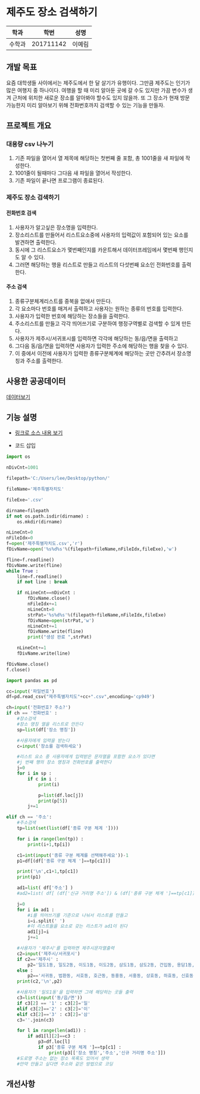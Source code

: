 # 제주도 장소 검색하기

| 학과 | 학번 | 성명 |
| --- | --- | --- |
| 수학과 | 201711142 | 이예림 |

## 개발 목표
요즘 대학생들 사이에서는 제주도에서 한 달 살기가 유행이다. 그만큼 제주도는 인기가 많은 여행지 중 하나이다.
여행을 할 때 미리 알아둔 곳에 갈 수도 있지만 가끔 변수가 생겨 근처에 위치한 새로운 장소를 알아봐야 할수도 있지 않을까. 또 그 장소가 현재 방문가능한지 미리 알아보기 위해 전화번호까지 검색할 수 있는 기능을 만들자. 

## 프로젝트 개요
### 대용량 csv 나누기
1. 기존 파일을 열어서 열 제목에 해당하는 첫번째 줄 포함, 총 1001줄을 새 파일에 작성한다.
2. 1001줄이 될때마다 그다음 새 파일을 열어서 작성한다.
3. 기존 파일이 끝나면 프로그램이 종료된다.
### 제주도 장소 검색하기
#### 전화번호 검색
1. 사용자가 알고싶은 장소명을 입력한다.
2. 장소리스트를 만들어서 리스트요소중에 사용자의 입력값이 포함되어 있는 요소를 발견하면 출력한다.
3. 동시에 그 리스트요소가 몇번째인지를 카운트해서 데이터프레임에서 몇번째 행인지도 알 수 있다.
4. 그러면 해당하는 행을 리스트로 만들고 리스트의 다섯번째 요소인 전화번호를 출력한다.
#### 주소 검색
1. 종류구분체계리스트를 중복을 없애서 만든다.
2. 각 요소마다 번호를 매겨서 출력하고 사용자는 원하는 종류의 번호를 입력한다.
3. 사용자가 입력한 번호에 해당하는 장소들을 출력한다.
4. 주소리스트를 만들고 각각 띄어쓰기로 구분하여 행정구역별로 검색할 수 있게 만든다.
5. 사용자가 제주시/서귀포시를 입력하면 각각에 해당하는 동/읍/면을 출력하고
6. 그다음 동/읍/면을 입력하면 사용자가 입력한 주소에 해당하는 행을 찾을 수 있다.
7. 이 중에서 이전에 사용자가 입력한 종류구분체계에 해당하는 곳만 간추려서 장소명칭과 주소를 출력한다.

## 사용한 공공데이터 
[데이터보기](https://www.data.go.kr/dataset/15004770/fileData.do)

## 기능 설명
* [링크로 소스 내용 보기](https://www.youtube.com/watch?v=Ix2IiLX6mS0) 

* 코드 삽입
~~~python
import os

nDivCnt=1001

filepath='C:/Users/lee/Desktop/python/'

fileName='제주특별자치도'

fileExe='.csv'

dirname=filepath
if not os.path.isdir(dirname) :
    os.mkdir(dirname)

nLineCnt=0
nFileIdx=0
f=open('제주특별자치도.csv','r')
fDivName=open('%s%d%s'%(filepath+fileName,nFileIdx,fileExe),'w')

fline=f.readline()
fDivName.write(fline)
while True :
    line=f.readline()
    if not line : break

    if nLineCnt==nDivCnt :
        fDivName.close()
        nFileIdx+=1
        nLineCnt=0
        strPat='%s%d%s'%(filepath+fileName,nFileIdx,fileExe)
        fDivName=open(strPat,'w')
        nLineCnt+=1
        fDivName.write(fline)
        print("생성 완료 ",strPat)

    nLineCnt+=1
    fDivName.write(line)

fDivName.close()
f.close()
~~~
~~~python
import pandas as pd

cc=input('파일번호')
df=pd.read_csv("제주특별자치도"+cc+".csv",encoding='cp949')

ch=input('전화번호? 주소?')
if ch == '전화번호' :
    #장소검색
    #장소 명칭 열을 리스트로 만든다
    sp=list(df['장소 명칭'])

    #사용자에게 입력을 받는다
    c=input('장소를 검색하세요')

    #리스트 요소 중 사용자에게 입력받은 문자열을 포함한 요소가 있다면
    #j 번째 행의 장소 명칭과 전화번호를 출력한다
    j=0
    for i in sp :
        if c in i :
            print(i)

            p=list(df.loc[j])
            print(p[5])
        j+=1

elif ch == '주소':
    #주소검색
    tp=list(set(list(df['종류 구분 체계 '])))

    for i in range(len(tp)) :
        print(i+1,tp[i])

    c1=int(input('종류 구분 체계를 선택해주세요'))-1
    p1=df[(df['종류 구분 체계 ']==tp[c1])]

    print('\n',c1+1,tp[c1])
    print(p1)

    ad1=list( df['주소'] )
    #ad2=list( df[ (df['신규 거리명 주소']) & (df['종류 구분 체계 ']==tp[c1]) ] )

    j=0
    for i in ad1 :
        #i를 띄어쓰기를 기준으로 나눠서 리스트를 만들고
        i=i.split(' ')
        #이 리스트들을 요소로 갖는 리스트가 ad1이 된다
        ad1[j]=i
        j+=1

    #사용자가 '제주시'를 입력하면 제주시문자열출력
    c2=input('제주시/서귀포시')
    if c2=='제주시' :
        p2='일도1동, 일도2동, 이도1동, 이도2동, 삼도1동, 삼도2동, 건입동, 용담1동, 용담2동, 용담3동, 화북1동, 화북2동, 삼양1동, 삼양2동, 삼양3동, 봉개동, 아라1동, 아라2동, 오라1동, 오라2동, 오라3동, 노형동, 외도1동, 외도2동, 이호1동, 이호2동, 도두1동, 도두2동, 도남동, 도련1동, 도련2동, 용강동, 회천동, 오등동, 월평동, 영평동, 연동, 도평동, 해안동, 내도동, 한림읍, 애월읍, 구좌읍, 조천읍, 한경면, 추자면, 우도면, 화북동, 삼양동, 아라동, 오라동, 외도동, 이호동, 도두동'
    else :
        p2=='서귀동, 법환동, 서호동, 호근동, 동홍동, 서홍동, 상효동, 하효동, 신효동, 보목동, 토평동, 중문동, 회수동, 대포동, 월평동, 강정동, 도순동, 하원동, 색달동, 상예동, 하예동, 영남동, 대정읍, 남원읍, 성산읍, 안덕면, 표선면, 송산동, 정방동, 중앙동, 천지동, 효돈동, 영천동, 대륜동, 대천동, 예래동'
    print(c2,'\n',p2)

    #사용자가 '일도1동'을 입력하면 그에 해당하는 곳들 출력
    c3=list(input('동/읍/면'))
    if c3[2] == '1' : c3[2]='일'
    elif c3[2]=='2' : c3[2]='이'
    elif c3[2]=='3' : c3[2]='삼'
    c3=''.join(c3)

    for l in range(len(ad1)) :
        if ad1[l][2]==c3 :
            p3=df.loc[l]
            if p3['종류 구분 체계 ']==tp[c1] :
                print(p3[['장소 명칭','주소','신규 거리명 주소']])
    #도로명 주소는 없는 장소 목록도 있어서 생략
    #만약 만들고 싶다면 주소와 같은 방법으로 코딩
~~~

## 개선사항 
